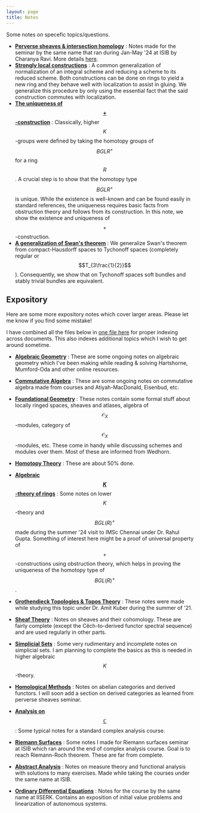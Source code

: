 ```yaml
---
layout: page
title: Notes
---
```


Some notes on specefic topics/questions.

* **[Perverse sheaves & intersection homology](/assets//notes/Others/SingSpaces.pdf)** : Notes made for the seminar by the same name that ran during Jan-May '24 at ISIB by Charanya Ravi. More details [here](https://charanyaravi.github.io/Sem2-23-24/Sem2-23-24:IH:index.html).
* **[Strongly local constructions](/assets/notes/Others/SLConstr.pdf)** : A common generalization of normalization of an integral scheme and reducing a scheme to its reduced scheme. Both constructions can be done on rings to yield a new ring and they behave well with localization to assist in gluing. We generalize this procedure by only using the essential fact that the said construction commutes with localization.
* **[The uniqueness of $$+$$-construction](/assets/notes/Others/PlusConst.pdf)** : Classically, higher $$K$$-groups were defined by taking the homotopy groups of $$BGLR^+$$ for a ring $$R$$. A crucial step is to show that the homotopy type $$BGLR^+$$ is unique. While the existence is well-known and can be found easily in standard references, the uniqueness requires basic facts from obstruction theory and follows from its construction. In this note, we show the existence and uniqueness of $$+$$-construction.
* **[A generalization of Swan's theorem](/assets/notes/Others/SwanTych.pdf)** : We generalize Swan's theorem from compact-Hausdorff spaces to Tychonoff spaces (completely regular or $$T_{3\frac{1}{2}}$$). Consequently, we show that on Tychonoff spaces soft bundles and stably trivial bundles are equivalent.





## Expository
<!-- Here is my FoG and other notes. Here is [my FoG](/assets/notes/TheFoG.pdf). -->
Here are some more expository notes which cover larger areas. Please let me know if you find some mistake!

I have combined all the files below in [one file here](/assets/notes/TheFoG.pdf) for proper indexing across documents. This also indexes additional topics which I wish to get around sometime.

* **[Algebraic Geometry](/assets/notes/individualized/Algebraic%20Geometry/FAG.pdf)** : 
These are some ongoing notes on algebraic geometry which I've been making while reading & solving Hartshorne, Mumford-Oda and other online resources.

* **[Commutative Algebra](/assets/notes/individualized/Commutative%20Algebra/CA.pdf)** :
These are some ongoing notes on commutative algebra made from courses and Atiyah-MacDonald, Eisenbud, etc.

* **[Foundational Geometry](/assets/notes/individualized/Foundational%20Geometry/FG.pdf)** : 
These notes contain some formal stuff about locally ringed spaces, sheaves and atlases, algebra of $$\mathscr{O}_X$$-modules, category of $$\mathscr{O}_X$$-modules, etc. These come in handy while discussing schemes and modules over them. Most of these are informed from Wedhorn.

* **[Homotopy Theory](/assets/notes/individualized/Homotopy%20theory/FHT.pdf)** : 
These are about 50% done.

* **[Algebraic $$K$$-theory of rings](/assets/notes/individualized/AKT/KTheory.pdf)** : Some notes on lower $$K$$-theory and $$BGL(R)^+$$ made during the summer '24 visit to IMSc Chennai under Dr. Rahul Gupta. Something of interest here might be a proof of universal property of $$+$$-constructions using obstruction theory, which helps in proving the uniqueness of the homotopy type of $$BGL(R)^+$$.

* **[Grothendieck Topologies & Topos Theory](/assets/notes/individualized/Topos/Sheaves%20&%20Toposes.pdf)** : 
These notes were made while studying this topic under Dr. Amit Kuber during the summer of '21.

* **[Sheaf Theory](/assets/notes/individualized/Sheaf/sheaf.pdf)** : Notes on sheaves and their cohomology. These are fairly complete (except the Cěch-to-derived functor spectral sequence) and are used regularly in other parts.

* **[Simplicial Sets](/assets/notes/individualized/Higher%20Cats/L8C.pdf)** : Some very rudimentary and incomplete notes on simplicial sets. I am planning to complete the basics as this is needed in higher algebraic $$K$$-theory.

* **[Homological Methods](/assets/notes/individualized/HM/HM.pdf)** : Notes on abelian categories and derived functors. I will soon add a section on derived categories as learned from perverse sheaves seminar.

* **[Analysis on $$\mathbb{C}$$](/assets/notes/individualized/CA/CA.pdf)** : Some typical notes for a standard complex analysis course.

* **[Riemann Surfaces](/assets/notes/individualized/CA/RS.pdf)** : Some notes I made for Riemann surfaces seminar at ISIB which ran around the end of complex analysis course. Goal is to reach Riemann-Roch theorem. These are far from complete.

* **[Abstract Analysis](/assets/notes/individualized/AA/AA.pdf)** : Notes on measure theory and functional analysis with solutions to many exercises. Made while taking the courses under the same name at ISIB. 

* **[Ordinary Differential Equations](/assets/notes/individualized/ODE/CODE.pdf)** : Notes for the course by the same name at IISERK. Contains an exposition of initial value problems and linearization of autonomous systems. 


